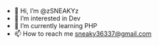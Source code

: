- 👋 Hi, I’m @zSNEAKYz
- 👀 I’m interested in Dev
- 🌱 I’m currently learning PHP
- 📫 How to reach me sneaky36337@gmail.com

<!---
zSNEAKYz/zSNEAKYz is a ✨ special ✨ repository because its `README.md` (this file) appears on your GitHub profile.
You can click the Preview link to take a look at your changes.
--->
